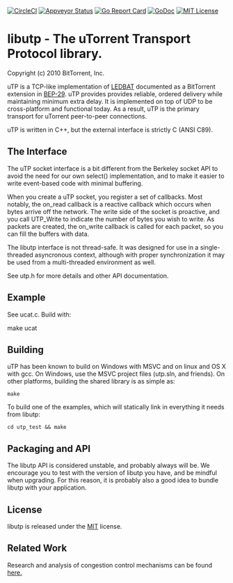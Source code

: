 [![CircleCI](https://circleci.com/gh/anacrolix/go-libutp.svg?style=shield)](https://circleci.com/gh/anacrolix/go-libutp)
[![Appveyor Status](https://ci.appveyor.com/api/projects/status/github/anacrolix/go-libutp?branch=master&svg=true)](https://ci.appveyor.com/project/anacrolix/go-libutp)
[![Go Report Card](https://goreportcard.com/badge/github.com/anacrolix/go-libutp)](https://goreportcard.com/report/github.com/anacrolix/go-libutp)
[![GoDoc](https://godoc.org/github.com/anacrolix/go-libutp?status.svg)](http://godoc.org/github.com/anacrolix/go-libutp)
[![MIT License](http://img.shields.io/badge/License-MIT-green.svg)](LICENSE)

# libutp - The uTorrent Transport Protocol library.
Copyright (c) 2010 BitTorrent, Inc.

uTP is a TCP-like implementation of [LEDBAT][ledbat] documented as a BitTorrent
extension in [BEP-29][bep29]. uTP provides provides reliable, ordered delivery
while maintaining minimum extra delay. It is implemented on top of UDP to be
cross-platform and functional today. As a result, uTP is the primary transport
for uTorrent peer-to-peer connections.

uTP is written in C++, but the external interface is strictly C (ANSI C89).

## The Interface

The uTP socket interface is a bit different from the Berkeley socket API to
avoid the need for our own select() implementation, and to make it easier to
write event-based code with minimal buffering.

When you create a uTP socket, you register a set of callbacks. Most notably, the
on_read callback is a reactive callback which occurs when bytes arrive off the
network. The write side of the socket is proactive, and you call UTP_Write to
indicate the number of bytes you wish to write. As packets are created, the
on_write callback is called for each packet, so you can fill the buffers with
data.

The libutp interface is not thread-safe. It was designed for use in a
single-threaded asyncronous context, although with proper synchronization
it may be used from a multi-threaded environment as well.

See utp.h for more details and other API documentation.

## Example

See ucat.c. Build with:

   make ucat

## Building

uTP has been known to build on Windows with MSVC and on linux and OS X with gcc.
On Windows, use the MSVC project files (utp.sln, and friends). On other platforms,
building the shared library is as simple as:

    make

To build one of the examples, which will statically link in everything it needs
from libutp:

    cd utp_test && make

## Packaging and API

The libutp API is considered unstable, and probably always will be. We encourage
you to test with the version of libutp you have, and be mindful when upgrading.
For this reason, it is probably also a good idea to bundle libutp with your
application.

## License

libutp is released under the [MIT][lic] license.

## Related Work

Research and analysis of congestion control mechanisms can be found [here.][survey]

[ledbat]: http://datatracker.ietf.org/wg/ledbat/charter/
[bep29]: http://www.bittorrent.org/beps/bep_0029.html
[lic]: http://www.opensource.org/licenses/mit-license.php
[survey]: http://datatracker.ietf.org/doc/draft-ietf-ledbat-survey/
